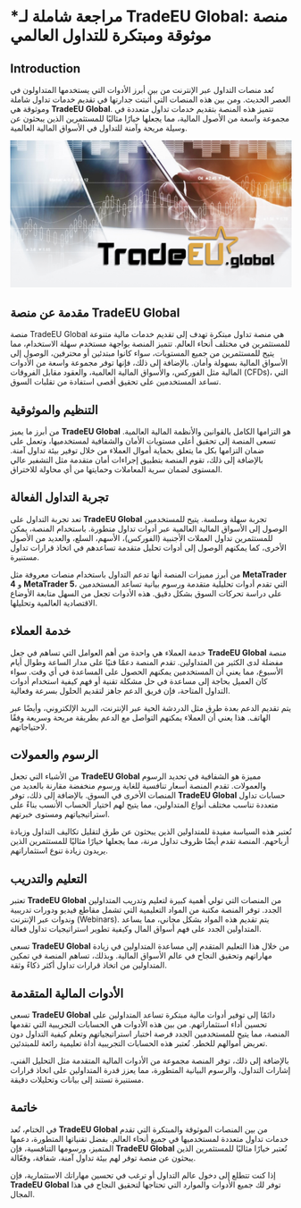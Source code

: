 *مراجعة شاملة لـ TradeEU Global: منصة موثوقة ومبتكرة للتداول العالمي
======================================================

Introduction
------------

تُعد منصات التداول عبر الإنترنت من بين أبرز الأدوات التي يستخدمها المتداولون في العصر الحديث. ومن بين هذه المنصات التي أثبتت جدارتها في تقديم خدمات تداول شاملة وموثوقة هي **TradeEU Global**. تتميز هذه المنصة بتقديم خدمات تداول متعددة في مجموعة واسعة من الأصول المالية، مما يجعلها خيارًا مثاليًا للمستثمرين الذين يبحثون عن وسيلة مريحة وآمنة للتداول في الأسواق المالية العالمية.



![image](https://github.com/Forex-review/TradeEU-Global-legit-or-scam/blob/8dbb3fe4d58ac9ad895b8d28bf5f55f6ad57b608/tradeeu%20global%20home.jpeg)

مقدمة عن منصة TradeEU Global
--------------------

منصة TradeEU Global هي منصة تداول مبتكرة تهدف إلى تقديم خدمات مالية متنوعة للمستثمرين في مختلف أنحاء العالم. تتميز المنصة بواجهة مستخدم سهلة الاستخدام، مما يتيح للمستثمرين من جميع المستويات، سواء كانوا مبتدئين أو محترفين، الوصول إلى الأسواق المالية بسهولة وأمان. بالإضافة إلى ذلك، فإنها توفر مجموعة واسعة من الأدوات المالية مثل الفوركس، والأسواق المالية العالمية، والعقود مقابل الفروقات (CFDs)، التي تساعد المستخدمين على تحقيق أقصى استفادة من تقلبات السوق.


التنظيم والموثوقية
-----------------------

من أبرز ما يميز **TradeEU Global** هو التزامها الكامل بالقوانين والأنظمة المالية العالمية. تسعى المنصة إلى تحقيق أعلى مستويات الأمان والشفافية لمستخدميها، وتعمل على ضمان التزامها بكل ما يتعلق بحماية أموال العملاء من خلال توفير بيئة تداول آمنة. بالإضافة إلى ذلك، تقوم المنصة بتطبيق إجراءات أمان متقدمة مثل التشفير عالي المستوى لضمان سرية المعاملات وحمايتها من أي محاولة للاختراق.




تجربة التداول الفعالة
-----------------

تعد تجربة التداول على **TradeEU Global** تجربة سهلة وسلسة. يتيح للمستخدمين الوصول إلى الأسواق المالية العالمية عبر أدوات تداول متطورة. باستخدام المنصة، يمكن للمستثمرين تداول العملات الأجنبية (الفوركس)، الأسهم، السلع، والعديد من الأصول الأخرى، كما يمكنهم الوصول إلى أدوات تحليل متقدمة تساعدهم في اتخاذ قرارات تداول مستنيرة.

من أبرز مميزات المنصة أنها تدعم التداول باستخدام منصات معروفة مثل **MetaTrader 4** و **MetaTrader 5**، التي تقدم أدوات تحليلية متقدمة ورسوم بيانية تساعد المستخدمين على دراسة تحركات السوق بشكل دقيق. هذه الأدوات تجعل من السهل متابعة الأوضاع الاقتصادية العالمية وتحليلها.


خدمة العملاء
-----------------

خدمة العملاء هي واحدة من أهم العوامل التي تساهم في جعل **TradeEU Global** منصة مفضلة لدى الكثير من المتداولين. تقدم المنصة دعمًا فنيًا على مدار الساعة وطوال أيام الأسبوع، مما يعني أن المستخدمين يمكنهم الحصول على المساعدة في أي وقت. سواء كان العميل بحاجة إلى مساعدة في حل مشكلة تقنية أو فهم كيفية استخدام أدوات التداول المتاحة، فإن فريق الدعم جاهز لتقديم الحلول بسرعة وفعالية.

يتم تقديم الدعم بعدة طرق مثل الدردشة الحية عبر الإنترنت، البريد الإلكتروني، وأيضًا عبر الهاتف. هذا يعني أن العملاء يمكنهم التواصل مع الدعم بطريقة مريحة وسريعة وفقًا لاحتياجاتهم.

الرسوم والعمولات
-----------------

من الأشياء التي تجعل **TradeEU Global** مميزة هو الشفافية في تحديد الرسوم والعمولات. تقدم المنصة أسعار تنافسية للغاية ورسوم منخفضة مقارنة بالعديد من المنصات الأخرى في السوق. بالإضافة إلى ذلك، توفر **TradeEU Global** حسابات تداول متعددة تناسب مختلف أنواع المتداولين، مما يتيح لهم اختيار الحساب الأنسب بناءً على استراتيجياتهم ومستوى خبرتهم.

تُعتبر هذه السياسة مفيدة للمتداولين الذين يبحثون عن طرق لتقليل تكاليف التداول وزيادة أرباحهم. المنصة تقدم أيضًا ظروف تداول مرنة، مما يجعلها خيارًا مثاليًا للمستثمرين الذين يريدون زيادة تنوع استثماراتهم.


التعليم والتدريب
-----------------

تعتبر **TradeEU Global** من المنصات التي تولي أهمية كبيرة لتعليم وتدريب المتداولين الجدد. توفر المنصة مكتبة من المواد التعليمية التي تشمل مقاطع فيديو ودورات تدريبية وندوات عبر الإنترنت (Webinars). يتم تقديم هذه المواد بشكل مجاني، مما يساعد المتداولين الجدد على فهم أسواق المال وكيفية تطوير استراتيجيات تداول فعالة.

تسعى **TradeEU Global** من خلال هذا التعليم المتقدم إلى مساعدة المتداولين في زيادة مهاراتهم وتحقيق النجاح في عالم الأسواق المالية. وبذلك، تساهم المنصة في تمكين المتداولين من اتخاذ قرارات تداول أكثر ذكاءً وثقة.

الأدوات المالية المتقدمة
-----------------


تسعى **TradeEU Global** دائمًا إلى توفير أدوات مالية مبتكرة تساعد المتداولين على تحسين أداء استثماراتهم. من بين هذه الأدوات هي الحسابات التجريبية التي تقدمها المنصة، مما يتيح للمستخدمين الجدد فرصة اختبار استراتيجياتهم وتعلم كيفية التداول دون تعريض أموالهم للخطر. تُعتبر هذه الحسابات التجريبية أداة تعليمية رائعة للمبتدئين.

بالإضافة إلى ذلك، توفر المنصة مجموعة من الأدوات المالية المتقدمة مثل التحليل الفني، إشارات التداول، والرسوم البيانية المتطورة، مما يعزز قدرة المتداولين على اتخاذ قرارات مستنيرة تستند إلى بيانات وتحليلات دقيقة.



خاتمة
-----------------

في الختام، تُعد **TradeEU Global** من بين المنصات الموثوقة والمبتكرة التي تقدم خدمات تداول متعددة لمستخدميها في جميع أنحاء العالم. بفضل تقنياتها المتطورة، دعمها المتميز، ورسومها التنافسية، فإن **TradeEU Global** تُعتبر خيارًا مثاليًا للمستثمرين الذين يبحثون عن منصة توفر لهم بيئة تداول آمنة، شفافة، وفعّالة.

إذا كنت تتطلع إلى دخول عالم التداول أو ترغب في تحسين مهاراتك الاستثمارية، فإن **TradeEU Global** توفر لك جميع الأدوات والموارد التي تحتاجها لتحقيق النجاح في هذا المجال.

